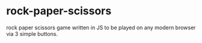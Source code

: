 # rock-paper-scissors
rock paper scissors game written in JS to be played on any modern browser via 3 simple buttons.
